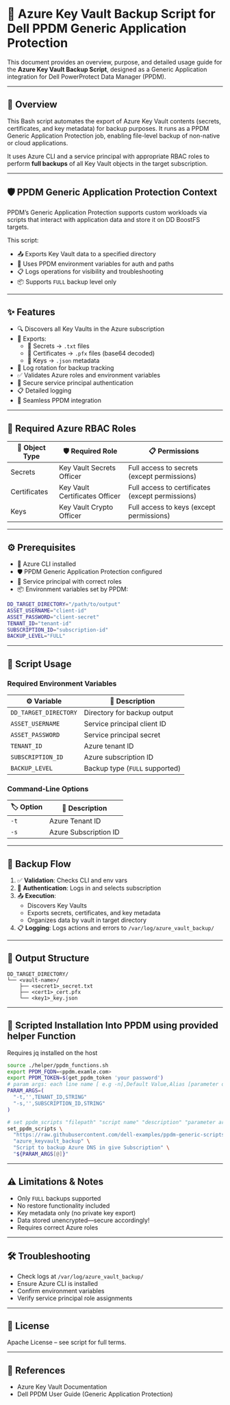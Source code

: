 # 🔐 Azure Key Vault Backup Script for Dell PPDM Generic Application Protection

This document provides an overview, purpose, and detailed usage guide for the **Azure Key Vault Backup Script**, designed as a Generic Application integration for Dell PowerProtect Data Manager (PPDM).

---

## 📘 Overview

This Bash script automates the export of Azure Key Vault contents (secrets, certificates, and key metadata) for backup purposes. It runs as a PPDM Generic Application Protection job, enabling file-level backup of non-native or cloud applications.

It uses Azure CLI and a service principal with appropriate RBAC roles to perform **full backups** of all Key Vault objects in the target subscription.

---

## 🛡️ PPDM Generic Application Protection Context

PPDM’s Generic Application Protection supports custom workloads via scripts that interact with application data and store it on DD BoostFS targets.

This script:

- 📤 Exports Key Vault data to a specified directory
- 🔐 Uses PPDM environment variables for auth and paths
- 📋 Logs operations for visibility and troubleshooting
- 📦 Supports `FULL` backup level only

---

## ✨ Features

- 🔍 Discovers all Key Vaults in the Azure subscription
- 📄 Exports:
  - 🔑 Secrets → `.txt` files
  - 📜 Certificates → `.pfx` files (base64 decoded)
  - 🧾 Keys → `.json` metadata
- 🔁 Log rotation for backup tracking
- ✅ Validates Azure roles and environment variables
- 🔐 Secure service principal authentication
- 📋 Detailed logging
- 🔗 Seamless PPDM integration

---

## 🔑 Required Azure RBAC Roles

| 🔐 Object Type | 🛡️ Required Role               | 📋 Permissions |
|---------------|-------------------------------|----------------|
| Secrets       | Key Vault Secrets Officer      | Full access to secrets (except permissions) |
| Certificates  | Key Vault Certificates Officer | Full access to certificates (except permissions) |
| Keys          | Key Vault Crypto Officer       | Full access to keys (except permissions) |

---

## ⚙️ Prerequisites

- 🧰 Azure CLI installed
- 🛡️ PPDM Generic Application Protection configured
- 🔐 Service principal with correct roles
- 📦 Environment variables set by PPDM:

```bash
DD_TARGET_DIRECTORY="/path/to/output"
ASSET_USERNAME="client-id"
ASSET_PASSWORD="client-secret"
TENANT_ID="tenant-id"
SUBSCRIPTION_ID="subscription-id"
BACKUP_LEVEL="FULL"
```

---

## 🧪 Script Usage

### Required Environment Variables

| ⚙️ Variable            | 📌 Description                      |
|------------------------|-------------------------------------|
| `DD_TARGET_DIRECTORY`  | Directory for backup output         |
| `ASSET_USERNAME`       | Service principal client ID         |
| `ASSET_PASSWORD`       | Service principal secret            |
| `TENANT_ID`            | Azure tenant ID                     |
| `SUBSCRIPTION_ID`      | Azure subscription ID               |
| `BACKUP_LEVEL`         | Backup type (`FULL` supported)      |

### Command-Line Options

| 🏷️ Option | 🧭 Description           |
|----------|--------------------------|
| `-t`     | Azure Tenant ID          |
| `-s`     | Azure Subscription ID    |

---

## 🔄 Backup Flow

1. ✅ **Validation**: Checks CLI and env vars
2. 🔐 **Authentication**: Logs in and selects subscription
3. 📤 **Execution**:
   - Discovers Key Vaults
   - Exports secrets, certificates, and key metadata
   - Organizes data by vault in target directory
4. 📋 **Logging**: Logs actions and errors to `/var/log/azure_vault_backup/`

---

## 📁 Output Structure

```
DD_TARGET_DIRECTORY/
└── <vault-name>/
    ├── <secret1>_secret.txt
    ├── <cert1>_cert.pfx
    └── <key1>_key.json
```
---

## 🏃 Scripted Installation Into PPDM using provided helper Function

Requires jq installed on the host

```bash
source ./helper/ppdm_functions.sh
export PPDM_FQDN=<ppdm.examle.com>
export PPDM_TOKEN=$(get_ppdm_token 'your password')  
# param args: each line name [ e.g -n],Default Value,Alias [parameter description], type[STRING,INTEGER,BOOLEAN,DATE,CREDENTIAL]
PARAM_ARGS=(
  "-t,'',TENANT_ID,STRING"
  "-s,'',SUBSCRIPTION_ID,STRING"
)

# set ppdm_scripts "filepath" "script name" "description" "parameter arguments"
set_ppdm_scripts \
  "https://raw.githubusercontent.com/dell-examples/ppdm-generic-scripts/refs/heads/main/scripts/azure_keyvault_backup/azure_keyvault_backup.sh" \
  "azure_keyvault_backup" \
  "Script to backup Azure DNS in give Subscription" \
  "${PARAM_ARGS[@]}"
```  

---

## ⚠️ Limitations & Notes

- Only `FULL` backups supported
- No restore functionality included
- Key metadata only (no private key export)
- Data stored unencrypted—secure accordingly!
- Requires correct Azure roles

---

## 🛠️ Troubleshooting

- Check logs at `/var/log/azure_vault_backup/`
- Ensure Azure CLI is installed
- Confirm environment variables
- Verify service principal role assignments

---

## 📄 License

Apache License – see script for full terms.

---

## 🔗 References

- Azure Key Vault Documentation
- Dell PPDM User Guide (Generic Application Protection)

